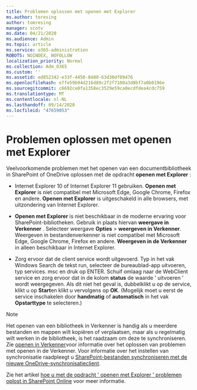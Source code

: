 ```yaml
---
title: Problemen oplossen met openen met Explorer
ms.author: toresing
author: tomresing
manager: scotv
ms.date: 04/21/2020
ms.audience: Admin
ms.topic: article
ms.service: o365-administration
ROBOTS: NOINDEX, NOFOLLOW
localization_priority: Normal
ms.collection: Adm_O365
ms.custom: ''
ms.assetid: ed852342-e33f-4450-8400-63d30df09476
ms.openlocfilehash: e7fe59b94d216d89c2f2f7100a3d8bf7a0b0196e
ms.sourcegitcommit: c6692ce0fa1358ec3529e59ca0ecdfdea4cdc759
ms.translationtype: MT
ms.contentlocale: nl-NL
ms.lasthandoff: 09/14/2020
ms.locfileid: "47659053"
---
```

# <a name="fix-problems-with-open-with-explorer"></a>Problemen oplossen met openen met Explorer

Veelvoorkomende problemen met het openen van een documentbibliotheek in SharePoint of OneDrive oplossen met de opdracht **openen met Explorer** : 
  
- Internet Explorer 10 of Internet Explorer 11 gebruiken. **Openen met Explorer** is niet compatibel met Microsoft Edge, Google Chrome, Firefox en andere. **Openen met Explorer** is uitgeschakeld in alle browsers, met uitzondering van Internet Explorer. 
    
- **Openen met Explorer** is niet beschikbaar in de moderne ervaring voor SharePoint-bibliotheken. Gebruik in plaats hiervan **weergave in Verkenner** . Selecteer weergave **Opties** \> **weergeven in Verkenner**. Weergeven in bestandenverkenner is niet compatibel met Microsoft Edge, Google Chrome, Firefox en andere. **Weergeven in de Verkenner** in alleen beschikbaar in Internet Explorer. 
    
- Zorg ervoor dat de client service wordt uitgevoerd. Typ in het vak Windows Search de tekst run, selecteer de bureaublad-app uitvoeren, typ services. msc en druk op ENTER. Schuif omlaag naar de WebClient service en zorg ervoor dat in de kolom **status** de waarde ' uitvoeren ' wordt weergegeven. Als dit niet het geval is, dubbelklikt u op de service, klikt u op **Start**en klikt u vervolgens op **OK**. (Mogelijk moet u eerst de service inschakelen door **handmatig** of **automatisch** in het vak **Opstarttype** te selecteren.) 
    
> [!NOTE]
> Het openen van een bibliotheek in Verkenner is handig als u meerdere bestanden en mappen wilt kopiëren of verplaatsen, maar als u regelmatig wilt werken in de bibliotheek, is het raadzaam om deze te synchroniseren. Zie [openen in Verkenner](https://go.microsoft.com/fwlink/?linkid=871665)voor informatie over het oplossen van problemen met openen in de Verkenner. Voor informatie over het instellen van synchronisatie raadpleegt u [SharePoint-bestanden synchroniseren met de nieuwe OneDrive-synchronisatieclient](https://go.microsoft.com/fwlink/?linkid=871666).
  
Zie het artikel [hoe u met de opdracht ' openen met Explorer ' problemen oplost in SharePoint Online](https://docs.microsoft.com/sharepoint/support/lists-and-libraries/troubleshoot-issues-using-open-with-explorer) voor meer informatie. 
  

